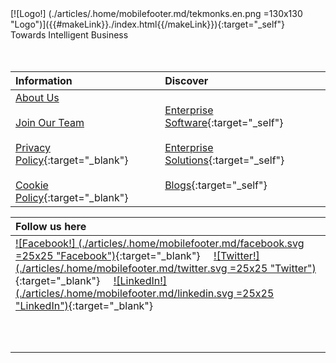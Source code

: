 <div markdown="1">
[![Logo!] (./articles/.home/mobilefooter.md/tekmonks.en.png =130x130 "Logo")]({{#makeLink}}./index.html{{/makeLink}}){:target="_self"} <div class="tagline">Towards Intelligent Business </div>
</div>
<br> <br>

|Information |Discover |
|:----|:---|
| <a href="https://tekmonks.com/company/about-us">About Us</a><br/><br /><a href="https://tekmonks.com/company/join-our-team">Join Our Team</a> <br/><br />[Privacy Policy](./articles/.home/copyright.md/PrivacyPolicy.en.pdf){:target="_blank"}  <br/><br />[Cookie Policy](./articles/.home/copyright.md/CookiePolicy.en.pdf){:target="_blank"}|  [Enterprise Software]({{#makeLink}}./article.html?article_path=./software.md&menu_path=/{{/makeLink}}){:target="_self"}  <br/><br/>[Enterprise Solutions]({{#makeLink}}./article.html?article_path=./solutions/enterprise.md&menu_path=/{{/makeLink}}){:target="_self"}  <br/><br/>[Blogs]({{#makeLink}}./mainblog.html?blogs_path=blogpages/mainblog&menu_path=/{{/makeLink}}){:target="_self"} |

|Follow us here |
|:----|
|  [![Facebook!] (./articles/.home/mobilefooter.md/facebook.svg =25x25 "Facebook")](https://www.facebook.com/Tekmonks-1692794817691173){:target="_blank"}     [![Twitter!] (./articles/.home/mobilefooter.md/twitter.svg =25x25 "Twitter")](http://twitter.com/tekmonks){:target="_blank"}     [![LinkedIn!] (./articles/.home/mobilefooter.md/linkedin.svg =25x25 "LinkedIn")](https://www.linkedin.com/company/tekmonks){:target="_blank"} <br> <br><br> <br> |